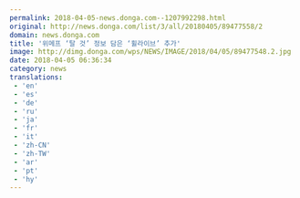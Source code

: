 ```yaml
---
permalink: 2018-04-05-news.donga.com--1207992298.html
original: http://news.donga.com/list/3/all/20180405/89477558/2
domain: news.donga.com
title: '위메프 ‘탈 것’ 정보 담은 ‘휠라이브’ 추가'
image: http://dimg.donga.com/wps/NEWS/IMAGE/2018/04/05/89477548.2.jpg
date: 2018-04-05 06:36:34
category: news
translations: 
 - 'en'
 - 'es'
 - 'de'
 - 'ru'
 - 'ja'
 - 'fr'
 - 'it'
 - 'zh-CN'
 - 'zh-TW'
 - 'ar'
 - 'pt'
 - 'hy'
---
```


